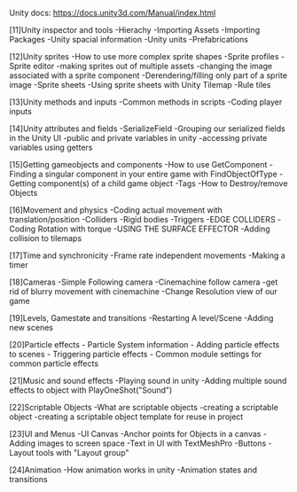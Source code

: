 Unity docs: https://docs.unity3d.com/Manual/index.html

[11]Unity inspector and tools
    -Hierachy
    -Importing Assets
    -Importing Packages
    -Unity spacial information
    -Unity units
    -Prefabrications

[12]Unity sprites
    -How to use more complex sprite shapes
    -Sprite profiles
    -Sprite editor
    -making sprites out of multiple assets
    -changing the image associated with a sprite component
    -Derendering/filling only part of a sprite image
    -Sprite sheets
    -Using sprite sheets with Unity Tilemap
    -Rule tiles

[13]Unity methods and inputs
    -Common methods in scripts
    -Coding player inputs

[14]Unity attributes and fields
    -SerializeField
    -Grouping our serialized fields in the Unity UI
    -public and private variables in unity
    -accessing private variables using getters

[15]Getting gameobjects and components
    -How to use GetComponent
    -Finding a singular component in your entire game with FindObjectOfType
    -Getting component(s) of a child game object
    -Tags
    -How to Destroy/remove Objects

[16]Movement and physics
    -Coding actual movement with translation/position
    -Colliders
    -Rigid bodies
    -Triggers
    -EDGE COLLIDERS
    -Coding Rotation with torque
    -USING THE SURFACE EFFECTOR
    -Adding collision to tilemaps
    
[17]Time and synchronicity
        -Frame rate independent movements
        -Making a timer

[18]Cameras
    -Simple Following camera
    -Cinemachine follow camera
    -get rid of blurry movement with cinemachine
    -Change Resolution view of our game

[19]Levels, Gamestate and transitions
    -Restarting A level/Scene
    -Adding new scenes

[20]Particle effects
    - Particle System information
    - Adding particle effects to scenes
    - Triggering particle effects
    - Common module settings for common particle effects

[21]Music and sound effects
    -Playing sound in unity
    -Adding multiple sound effects to object with PlayOneShot("Sound")

[22]Scriptable Objects
    -What are scriptable objects
    -creating a scriptable object
    -creating a scriptable object template for reuse in project

[23]UI and Menus
    -UI Canvas
    -Anchor points for Objects in a canvas
    -Adding images to screen space
    -Text in UI with TextMeshPro
    -Buttons
    -Layout tools with "Layout group"

[24]Animation
    -How animation works in unity
    -Animation states and transitions
